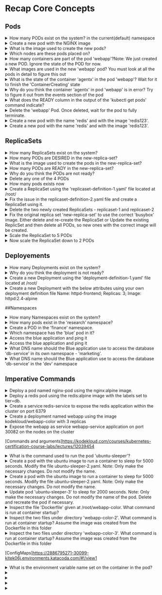 # Recap Core Concepts 

## Pods 

<details><summary>How many PODs exist on the system? in the current(default) namespace</summary>

```yaml
kubectl get pods
```

</details>

<details><summary>Create a new pod with the NGINX image</summary>

```yaml
kubectl run nginx --image=nginx
```

</details>

<details><summary>What is the image used to create the new pods?</summary>

```yaml
kubectl describe pods
```

</details>

<details><summary>Which nodes are these pods placed on?</summary>

```yaml
kubectl describe pods
```

</details>

<details><summary>How many containers are part of the pod 'webapp'?Note: We just created a new POD. Ignore the state of the POD for now.</summary>

```yaml
kubectl describe pod webapp
```

</details>


<details><summary>What images are used in the new 'webapp' pod? You must look at all the pods in detail to figure this out</summary>

```yaml
kubectl describe pod webapp
```

</details>

<details><summary>What is the state of the container 'agentx' in the pod 'webapp'? Wait for it to finish the 'ContainerCreating' state</summary>

```yaml
kubectl describe pod webapp
```

</details>

<details><summary>Why do you think the container 'agentx' in pod 'webapp' is in error? Try to figure it out from the events section of the pod</summary>

```yaml
Image does not exist on docker
```

</details>

<details><summary>What does the READY column in the output of the 'kubectl get pods' command indicate?</summary>

```yaml
Running containers in a pod / Total containers in a pod
```

</details>

<details><summary>Delete the 'webapp' Pod. Once deleted, wait for the pod to fully terminate.</summary>

```yaml
kubectl delete pod webapp
```

</details>

<details><summary>Create a new pod with the name 'redis' and with the image 'redis123'.</summary>

```yaml
kubectl run redis --image=redis123 --generator=run-pod/v1 
```

</details>

<details><summary>Create a new pod with the name 'redis' and with the image 'redis123'.</summary>

```yaml
kubectl edit pod redis
```

</details>


## ReplicaSets

<details><summary>How many ReplicaSets exist on the system?</summary>

```yaml
kubectl get replicaset
```

</details>

<details><summary>How many PODs are DESIRED in the new-replica-set?</summary>

```yaml
kubectl get replicaset
```

</details>

<details><summary>What is the image used to create the pods in the new-replica-set?</summary>

```yaml
kubectl describe replicaset
```

</details>

<details><summary>How many PODs are READY in the new-replica-set?</summary>

```yaml
kubectl get replicaset # just like pods 
```

</details>

<details><summary>Why do you think the PODs are not ready?</summary>

```yaml
Image busybox77 does not exist 
```

</details>

<details><summary>Delete any one of the 4 PODs</summary>

```yaml
kubectl get pods 
kubectl delete pod new-replica-set-j5th7
```

</details>

<details><summary>How many pods exists now</summary>

```yaml
same as before as replicasets ensure the number of pods 
```

</details>

<details><summary>Create a ReplicaSet using the 'replicaset-definition-1.yaml' file located at /root/</summary>

```yaml
Change api version and 
kubectl apply -f replicaset-definition-1.yaml
```

</details>

<details><summary>Fix the issue in the replicaset-definition-2.yaml file and create a ReplicaSet using it.</summary>

```yaml
The values for labels on lines 9 and 13 should match.
```

</details>

<details><summary>Delete the two newly created ReplicaSets - replicaset-1 and replicaset-2</summary>

```yaml
kubectl delete replicaset replicaset-1
kubectl delete replicaset replicaset-2
```

</details>

<details><summary>Fix the original replica set 'new-replica-set' to use the correct 'busybox' image. Either delete and re-create the ReplicaSet or Update the existing ReplicSet and then delete all PODs, so new ones with the correct image will be created.</summary>

```yaml
kubectl edit replicaset new-replica-set
```

</details>

<details><summary>Scale the ReplicaSet to 5 PODs</summary>

```yaml
kubectl edit replicaset new-replica-set
```

</details>

<details><summary>Now scale the ReplicaSet down to 2 PODs</summary>

```yaml
kubectl edit replicaset new-replica-set
```

</details>

## Deployements 

<details><summary>How many Deployments exist on the system?</summary>

```yaml
kubectl get deployements
```

</details>

<details><summary>Why do you think the deployment is not ready?</summary>

```yaml
Image does not exists
```

</details>

<details><summary>Create a new Deployment using the 'deployment-definition-1.yaml' file located at /root/</summary>

```yaml
kind: Deployement
```

</details>

<details><summary>Create a new Deployment with the below attributes using your own deployment definition file Name: httpd-frontend; Replicas: 3; Image: httpd:2.4-alpine</summary>

```yaml
kubectl run --generator=deployment/v1beta1 nginx --image=nginx --dry-run --replicas=4 -oyaml > some-name.yaml
```

</details>

##Namespaces

<details><summary>How many Namespaces exist on the system?</summary>

```yaml
kubectl get namespaces
```

</details>

<details><summary>How many pods exist in the 'research' namespace?</summary>

```yaml
kubectl get pods --namespace=research
```

</details>

<details><summary>Create a POD in the 'finance' namespace.</summary>

```yaml
kubectl run redis --image=redis --generator=run-pod/v1 --namespace=finance 
```

</details>

<details><summary>Which namespace has the 'blue' pod in it?</summary>

```yaml
kubectl get pods --all-namespaces
```

</details>

<details><summary>Access the blue application and ping it</summary>

```yaml
TODO
```

</details>

<details><summary>Access the blue application and ping it</summary>

```yaml
TODO
```

</details>


<details><summary>What DNS name should the Blue application use to access the database 'db-service' in its own namespace - 'marketing'.</summary>

```yaml
Same name
```

</details>

<details><summary>What DNS name should the Blue application use to access the database 'db-service' in the 'dev' namespace</summary>

```yaml
db-service.dev.svc.cluster.local
```

</details>

## Imperative Commands 


<details><summary>Deploy a pod named nginx-pod using the nginx:alpine image.</summary>

```yaml
kubectl run --generator=run-pod/v1 nginx-pod --image=nginx:alpine
```

</details>

<details><summary>Deploy a redis pod using the redis:alpine image with the labels set to tier=db.</summary>

```yaml
kubectl run --generator=run-pod/v1 redis --image=redis:alpine -l tier=db
```

</details>

<details><summary>Create a service redis-service to expose the redis application within the cluster on port 6379</summary>

```yaml
kubectl expose pod redis --port=6379 --name redis-service

TODO How
```

</details>

<details><summary>Create a deployment named webapp using the image kodekloud/webapp-color with 3 replicas</summary>

```yaml
kubectl create deployment webapp --image=kodekloud/webapp-color
kubectl scale deployment/webapp --replicas=3
TODO How
```

</details>

<details><summary>Expose the webapp as service webapp-service application on port 30082 on the nodes on the cluster</summary>

```yaml
kubectl expose pod redis --port=30082 --name webapp-service
```

</details>


[Commands and arguments]https://kodekloud.com/courses/kubernetes-certification-course-labs/lectures/12039454

<details><summary>What is the command used to run the pod 'ubuntu-sleeper'?</summary>

```yaml
kubectl describe pod
```

</details>

<details><summary>Create a pod with the ubuntu image to run a container to sleep for 5000 seconds. Modify the file ubuntu-sleeper-2.yaml.
Note: Only make the necessary changes. Do not modify the name.</summary>

```yaml
apiVersion: v1
kind: Pod
metadata:
  name: ubuntu-sleeper-2
spec:
  containers:
  - name: ubuntu
    image: ubuntu
    command:
      - "sleep"
      - "1200"
```

</details>

<details><summary>Create a pod with the ubuntu image to run a container to sleep for 5000 seconds. Modify the file ubuntu-sleeper-2.yaml.
Note: Only make the necessary changes. Do not modify the name.</summary>

```yaml
Both sleep and 1200 should be defined as a string.
```

</details>

<details><summary>Update pod 'ubuntu-sleeper-3' to sleep for 2000 seconds.
Note: Only make the necessary changes. Do not modify the name of the pod. Delete and recreate the pod if necessary.</summary>

```yaml
Edit yaml
Delete pod
create pod 
```

</details>

<details><summary>Inspect the file 'Dockerfile' given at /root/webapp-color. What command is run at container startup?</summary>

```yaml
py app.py --color red 
```

</details>

<details><summary>Inspect the two files under directory 'webapp-color-2'. What command is run at container startup?
Assume the image was created from the Dockerfile in this folder</summary>

```yaml
kubernetes file overrides the dockerfile
```

</details>
<details><summary>Inspect the two files under directory 'webapp-color-3'. What command is run at container startup?
Assume the image was created from the Dockerfile in this folder</summary>

```yaml
#TODO Command in spec: needs to be clear
```

</details>


[ConfigMaps]https://2886795271-30099-kitek06j.environments.katacoda.com/#!/view1

<details><summary>What is the environment variable name set on the container in the pod?</summary>

```yaml

```

</details>

<details><summary></summary>

```yaml

```

</details>

<details><summary></summary>

```yaml

```

</details>

<details><summary></summary>

```yaml

```

</details>

<details><summary></summary>

```yaml

```

</details>

